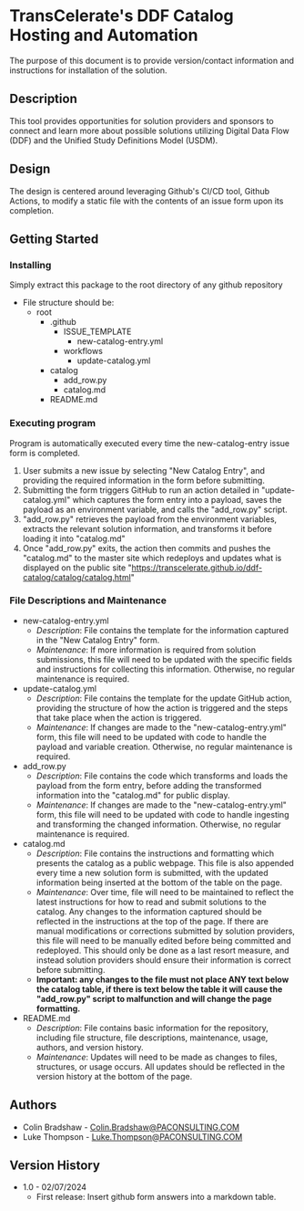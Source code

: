 # TransCelerate's DDF Catalog Hosting and Automation

The purpose of this document is to provide version/contact information and instructions for installation of the solution.

## Description

This tool provides opportunities for solution providers and sponsors to connect and learn more about possible solutions utilizing Digital Data Flow (DDF) and the Unified Study Definitions Model (USDM).

## Design

The design is centered around leveraging Github's CI/CD tool, Github Actions, to modify a static file with the contents of an issue form upon its completion.

## Getting Started

### Installing

Simply extract this package to the root directory of any github repository

* File structure should be:
    * root
        * .github
            * ISSUE_TEMPLATE
                * new-catalog-entry.yml
            * workflows
		        * update-catalog.yml
        * catalog
            * add_row.py
            * catalog.md
        * README.md


### Executing program

Program is automatically executed every time the new-catalog-entry issue form is completed.
1. User submits a new issue by selecting "New Catalog Entry", and providing the required information in the form before submitting.
2. Submitting the form triggers GitHub to run an action detailed in "update-catalog.yml" which captures the form entry into a payload, saves the payload as an environment variable, and calls the "add_row.py" script.
3. "add_row.py" retrieves the payload from the environment variables, extracts the relevant solution information, and transforms it before loading it into "catalog.md"
4. Once "add_row.py" exits, the action then commits and pushes the "catalog.md" to the master site which redeploys and updates what is displayed on the public site "https://transcelerate.github.io/ddf-catalog/catalog/catalog.html"
 

### File Descriptions and Maintenance
    
* new-catalog-entry.yml
    * _Description_: File contains the template for the information captured in the "New Catalog Entry" form.
    * _Maintenance_: If more information is required from solution submissions, this file will need to be updated with the specific fields and instructions for collecting this information. Otherwise, no regular maintenance is required.
* update-catalog.yml
    * _Description_: File contains the template for the update GitHub action, providing the structure of how the action is triggered and the steps that take place when the action is triggered.
    * _Maintenance_: If changes are made to the "new-catalog-entry.yml" form, this file will need to be updated with code to handle the payload and variable creation. Otherwise, no regular maintenance is required.
* add_row.py
    * _Description_: File contains the code which transforms and loads the payload from the form entry, before adding the transformed information into the "catalog.md" for public display.
    * _Maintenance_: If changes are made to the "new-catalog-entry.yml" form, this file will need to be updated with code to handle ingesting and transforming the changed information. Otherwise, no regular maintenance is required.
* catalog.md
    * _Description_: File contains the instructions and formatting which presents the catalog as a public webpage. This file is also appended every time a new solution form is submitted, with the updated information being inserted at the bottom of the table on the page.
    * _Maintenance_: Over time, file will need to be maintained to reflect the latest instructions for how to read and submit solutions to the catalog. Any changes to the information captured should be reflected in the instructions at the top of the page. If there are manual modifications or corrections submitted by solution providers, this file will need to be manually edited before being committed and redeployed. This should only be done as a last resort measure, and instead solution providers should ensure their information is correct before submitting.
    * **Important: any changes to the file must not place ANY text below the catalog table, if there is text below the table it will cause the "add_row.py" script to malfunction and will change the page formatting.**
* README.md
    * _Description_: File contains basic information for the repository, including file structure, file descriptions, maintenance, usage, authors, and version history.
    * _Maintenance_: Updates will need to be made as changes to files, structures, or usage occurs. All updates should be reflected in the version history at the bottom of the page.

## Authors

* Colin Bradshaw - Colin.Bradshaw@PACONSULTING.COM
* Luke Thompson - Luke.Thompson@PACONSULTING.COM

## Version History

* 1.0 - 02/07/2024
	* First release: Insert github form answers into a markdown table.

